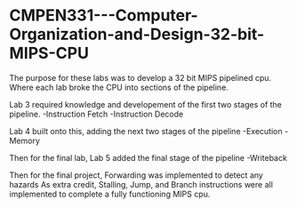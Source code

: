 # CMPEN331---Computer-Organization-and-Design-32-bit-MIPS-CPU

The purpose for these labs was to develop a 32 bit MIPS pipelined cpu. Where each lab broke the CPU into sections of the pipeline.

Lab 3 required knowledge and developement of the first two stages of the pipeline.
  -Instruction Fetch
  -Instruction Decode
  
Lab 4 built onto this, adding the next two stages of the pipeline
  -Execution
  -Memory

Then for the final lab, Lab 5 added the final stage of the pipeline
  -Writeback

Then for the final project, Forwarding was implemented to detect any hazards
As extra credit, Stalling, Jump, and Branch instructions were all implemented to 
complete a fully functioning MIPS cpu.
